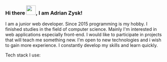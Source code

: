 ### Hi there <img src="https://raw.githubusercontent.com/MartinHeinz/MartinHeinz/master/wave.gif" width="30px">, I am Adrian Zysk!

I am a junior web developer. Since 2015 programming is my hobby. I finished studies in the field of computer science. Mainly I'm interested in web applications especially front-end. I would like to participate in projects that will teach me something new. I'm open to new technologies and i wish to gain more experience. I constantly develop my skills and learn quickly.

Tech stack I use:



